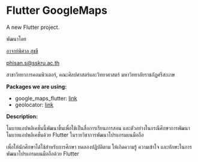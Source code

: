 # Flutter GoogleMaps

A new Flutter project.

พัฒนาโดย 

[อาจาย์พิศาล สุขขี](https://www.facebook.com/numvarn)

phisan.s@sskru.ac.th

สาขาวิทยาการคอมพิวเตอร์, คณะศิลปศาสตร์และวิทยาศาสตร์ มหาวิทยาลัยราชภัฏศรีสะเกษ

**Packages we are using:**

- google_maps_flutter: [link](https://pub.dev/packages/google_maps_flutter)
- geolocator: [link](https://pub.dev/packages/geolocator)

**Description:**

โมบายแอปพลิเคชั่นนี้พัฒนาขึ้นเพื่อใช้เป็นสื่อการเรียนการสอน และตัวอย่างในกรณีศึกษาการพัฒนาโมบายแอปพลิเคชั่นด้วย Flutter ในรายวิชาการพัฒนาโปรแกรมบนมือถือ

เพื่อให้นักศึกษาได้ใช้สำหรับการศึกษา ทดลองปฏิบัติตาม ให้เกิดความรู้ ความเข้าใจ และทักษะในการพัฒนาโปรแกรมบนมือถือด้วย Flutter
